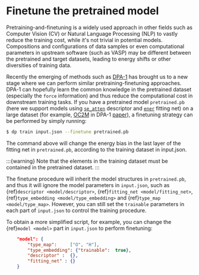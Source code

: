 # Finetune the pretrained model

Pretraining-and-finetuning is a widely used approach in other fields such as Computer Vision (CV) or Natural Language Processing (NLP)
to vastly reduce the training cost, while it's not trivial in potential models.
Compositions and configurations of data samples or even computational parameters in upstream software (such as VASP)
may be different between the pretrained and target datasets, leading to energy shifts or other diversities of training data.

Recently the emerging of methods such as [DPA-1](https://arxiv.org/abs/2208.08236) has brought us to a new stage where we can
perform similar pretraining-finetuning approaches.
DPA-1 can hopefully learn the common knowledge in the pretrained dataset (especially the `force` information)
and thus reduce the computational cost in downstream training tasks.
If you have a pretrained model `pretrained.pb`
(here we support models using [`se_atten`](../model/train-se-atten.md) descriptor and [`ener`](../model/train-energy.md) fitting net)
on a large dataset (for example, [OC2M](https://github.com/Open-Catalyst-Project/ocp/blob/main/DATASET.md) in
DPA-1 [paper](https://arxiv.org/abs/2208.08236)), a finetuning strategy can be performed by simply running:

```bash
$ dp train input.json --finetune pretrained.pb
```

The command above will change the energy bias in the last layer of the fitting net in `pretrained.pb`,
according to the training dataset in input.json.

:::{warning}
Note that the elements in the training dataset must be contained in the pretrained dataset.
:::

The finetune procedure will inherit the model structures in `pretrained.pb`,
and thus it will ignore the model parameters in `input.json`,
such as {ref}`descriptor <model/descriptor>`, {ref}`fitting_net <model/fitting_net>`,
{ref}`type_embedding <model/type_embedding>` and {ref}`type_map <model/type_map>`.
However, you can still set the `trainable` parameters in each part of `input.json` to control the training procedure.

To obtain a more simplified script, for example, you can change the {ref}`model <model>` part in `input.json` to perform finetuning:

```json
    "model": {
        "type_map":     ["O", "H"],
        "type_embedding": {"trainable":  true},
        "descriptor" :  {},
        "fitting_net" : {}
    }
```
